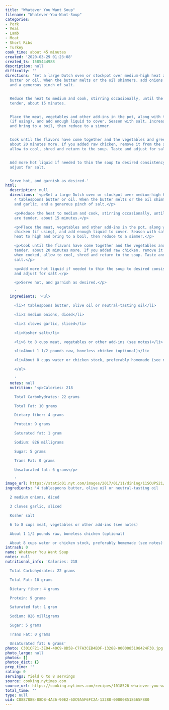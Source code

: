 ```yaml
---
title: "Whatever You Want Soup"
filename: "Whatever-You-Want-Soup"
categories:
- Pork
- Veal
- Lamb
- Meat
- Short Ribs
- Turkey
cook_time: about 45 minutes
created: '2020-03-29 01:23:08'
created_ts: 1585444988
description: null
difficulty: ''
directions: 'Set a large Dutch oven or stockpot over medium-high heat and add 4 tablespoons
  butter or oil. When the butter melts or the oil shimmers, add onions and garlic,
  and a generous pinch of salt.


  Reduce the heat to medium and cook, stirring occasionally, until the onions are
  tender, about 15 minutes.


  Place the meat, vegetables and other add-ins in the pot, along with the raw chicken
  (if using), and add enough liquid to cover. Season with salt. Increase heat to high
  and bring to a boil, then reduce to a simmer.


  Cook until the flavors have come together and the vegetables and greens are tender,
  about 20 minutes more. If you added raw chicken, remove it from the soup when cooked,
  allow to cool, shred and return to the soup. Taste and adjust for salt.


  Add more hot liquid if needed to thin the soup to desired consistency. Taste and
  adjust for salt.


  Serve hot, and garnish as desired.'
html:
  description: null
  directions: '<p>Set a large Dutch oven or stockpot over medium-high heat and add
    4 tablespoons butter or oil. When the butter melts or the oil shimmers, add onions
    and garlic, and a generous pinch of salt.</p>

    <p>Reduce the heat to medium and cook, stirring occasionally, until the onions
    are tender, about 15 minutes.</p>

    <p>Place the meat, vegetables and other add-ins in the pot, along with the raw
    chicken (if using), and add enough liquid to cover. Season with salt. Increase
    heat to high and bring to a boil, then reduce to a simmer.</p>

    <p>Cook until the flavors have come together and the vegetables and greens are
    tender, about 20 minutes more. If you added raw chicken, remove it from the soup
    when cooked, allow to cool, shred and return to the soup. Taste and adjust for
    salt.</p>

    <p>Add more hot liquid if needed to thin the soup to desired consistency. Taste
    and adjust for salt.</p>

    <p>Serve hot, and garnish as desired.</p>

    '
  ingredients: '<ul>

    <li>4 tablespoons butter, olive oil or neutral-tasting oil</li>

    <li>2 medium onions, diced</li>

    <li>3 cloves garlic, sliced</li>

    <li>Kosher salt</li>

    <li>6 to 8 cups meat, vegetables or other add-ins (see notes)</li>

    <li>About 1 1/2 pounds raw, boneless chicken (optional)</li>

    <li>About 8 cups water or chicken stock, preferably homemade (see notes)</li>

    </ul>

    '
  notes: null
  nutrition: '<p>Calories: 218

    Total Carbohydrates: 22 grams

    Total Fat: 10 grams

    Dietary fiber: 4 grams

    Protein: 9 grams

    Saturated fat: 1 gram

    Sodium: 826 milligrams

    Sugar: 5 grams

    Trans Fat: 0 grams

    Unsaturated fat: 6 grams</p>

    '
image_url: https://static01.nyt.com/images/2017/01/11/dining/11SOUPS21/11SOUPS21-articleLarge.jpg
ingredients: '4 tablespoons butter, olive oil or neutral-tasting oil

  2 medium onions, diced

  3 cloves garlic, sliced

  Kosher salt

  6 to 8 cups meat, vegetables or other add-ins (see notes)

  About 1 1/2 pounds raw, boneless chicken (optional)

  About 8 cups water or chicken stock, preferably homemade (see notes)'
intrash: 0
name: Whatever You Want Soup
notes: null
nutritional_info: 'Calories: 218

  Total Carbohydrates: 22 grams

  Total Fat: 10 grams

  Dietary fiber: 4 grams

  Protein: 9 grams

  Saturated fat: 1 gram

  Sodium: 826 milligrams

  Sugar: 5 grams

  Trans Fat: 0 grams

  Unsaturated fat: 6 grams'
photo: C301CF21-3E04-40C9-8D58-C7FA3CEB4BDF-13288-0000085198424F30.jpg
photo_large: null
photos: []
photos_dict: {}
prep_time: ''
rating: 0
servings: Yield 6 to 8 servings
source: cooking.nytimes.com
source_url: https://cooking.nytimes.com/recipes/1018526-whatever-you-want-soup?action=click&module=Global%20Search%20Recipe%20Card&pgType=search&rank=2
total_time: ''
type: null
uid: C888788B-88DB-4A36-90E2-6DC9A5F6FC2A-13288-000008518665F880
---
```

